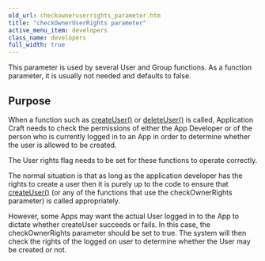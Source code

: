 ```yaml
---
old_url: checkowneruserrights_parameter.htm
title: "checkOwnerUserRights parameter"
active_menu_item: developers
class_name: developers
full_width: true
---
```



This parameter is used by several User and Group functions. As a function parameter, it is usually not needed and defaults to false.

## Purpose

When a function such as [createUser()](/developers/documentation/scripting-apis/server-side-api/sys-object/user-management/createuser) or [deleteUser()](/developers/documentation/scripting-apis/server-side-api/sys-object/user-management/deleteuser) is called, Application Craft needs to check the permissions of either the App Developer or of the person who is currently logged in to an App in order to determine whether the user is allowed to be created.

The User rights flag needs to be set for these functions to operate correctly.

The normal situation is that as long as the application developer has the rights to create a user then it is purely up to the code to ensure that [createUser()](/developers/documentation/scripting-apis/server-side-api/sys-object/user-management/createuser) (or any of the functions that use the checkOwnerRights parameter) is called appropriately.

However, some Apps may want the actual User logged in to the App to dictate whether createUser succeeds or fails. In this case, the checkOwnerRights parameter should be set to true. The system will then check the rights of the logged on user to determine whether the User may be created or not.

